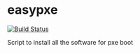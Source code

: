 # easypxe

[![Build Status](https://travis-ci.org/sinfallas/easypxe.svg?branch=master)](https://travis-ci.org/sinfallas/easypxe)

Script to install all the software for pxe boot
